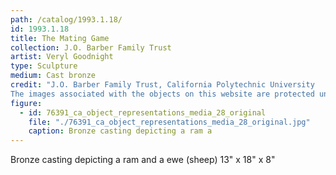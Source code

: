 ```yaml
---
path: /catalog/1993.1.18/
id: 1993.1.18
title: The Mating Game
collection: J.O. Barber Family Trust
artist: Veryl Goodnight
type: Sculpture
medium: Cast bronze
credit: "J.O. Barber Family Trust, California Polytechnic University
The images associated with the objects on this website are protected under United States copyright laws. We are pleased to share these materials as an educational resource for the public for non-commercial, educational and personal use only, or for fair use as defined by law."
figure:
  - id: 76391_ca_object_representations_media_28_original
    file: "./76391_ca_object_representations_media_28_original.jpg"
    caption: Bronze casting depicting a ram a
---
```

Bronze casting depicting a ram and a ewe (sheep) 
13" x 18" x 8"
